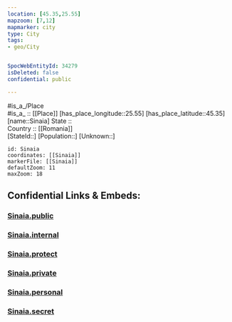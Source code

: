 ```yaml
---
location: [45.35,25.55] 
mapzoom: [7,12] 
mapmarker: city 
type: City
tags:
- geo/City


SpocWebEntityId: 34279
isDeleted: false
confidential: public

---
```

#is_a_/Place  
#is_a_ :: [[Place]] 
[has_place_longitude::25.55] 
[has_place_latitude::45.35] 
[name::Sinaia] 
State ::  
Country :: [[Romania]]  
[StateId::] 
[Population::] 
[Unknown::] 


```leaflet
id: Sinaia
coordinates: [[Sinaia]] 
markerFile: [[Sinaia]] 
defaultZoom: 11 
maxZoom: 18
```


## Confidential Links & Embeds: 

### [Sinaia.public](/_public/\Earth\Continent\Europe\Europe~East\Romania\Regions~Romania\Romania~Sud-Muntenia\Prahova\CitySinaia.public.md) 

### [Sinaia.internal](/_internal/\Earth\Continent\Europe\Europe~East\Romania\Regions~Romania\Romania~Sud-Muntenia\Prahova\CitySinaia.internal.md) 

### [Sinaia.protect](/_protect/\Earth\Continent\Europe\Europe~East\Romania\Regions~Romania\Romania~Sud-Muntenia\Prahova\CitySinaia.protect.md) 

### [Sinaia.private](/_private/\Earth\Continent\Europe\Europe~East\Romania\Regions~Romania\Romania~Sud-Muntenia\Prahova\CitySinaia.private.md) 

### [Sinaia.personal](/_personal/\Earth\Continent\Europe\Europe~East\Romania\Regions~Romania\Romania~Sud-Muntenia\Prahova\CitySinaia.personal.md) 

### [Sinaia.secret](/_secret/\Earth\Continent\Europe\Europe~East\Romania\Regions~Romania\Romania~Sud-Muntenia\Prahova\CitySinaia.secret.md)

